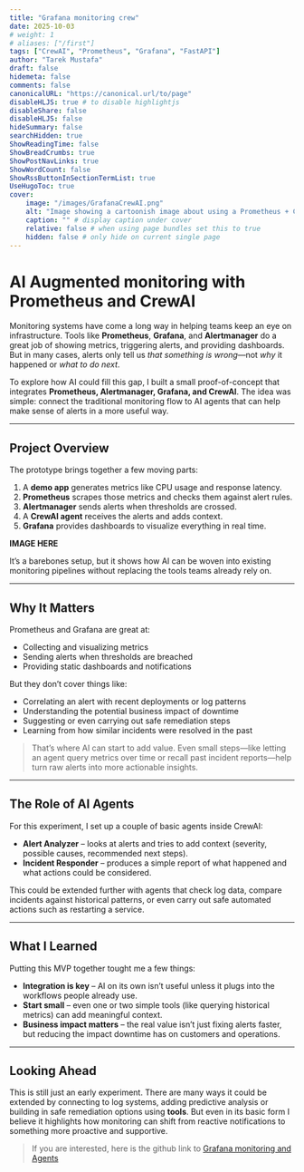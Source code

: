 ```yaml
---
title: "Grafana monitoring crew"
date: 2025-10-03
# weight: 1
# aliases: ["/first"]
tags: ["CrewAI", "Prometheus", "Grafana", "FastAPI"]
author: "Tarek Mustafa"
draft: false
hidemeta: false
comments: false
canonicalURL: "https://canonical.url/to/page"
disableHLJS: true # to disable highlightjs
disableShare: false
disableHLJS: false
hideSummary: false
searchHidden: true
ShowReadingTime: false
ShowBreadCrumbs: true
ShowPostNavLinks: true
ShowWordCount: false
ShowRssButtonInSectionTermList: true
UseHugoToc: true
cover:
    image: "/images/GrafanaCrewAI.png"
    alt: "Image showing a cartoonish image about using a Prometheus + CrewAI"
    caption: "" # display caption under cover
    relative: false # when using page bundles set this to true
    hidden: false # only hide on current single page
---
```


# AI Augmented monitoring with Prometheus and CrewAI

Monitoring systems have come a long way in helping teams keep an eye on infrastructure. Tools like **Prometheus**, **Grafana**, and **Alertmanager** do a great job of showing metrics, triggering alerts, and providing dashboards. But in many cases, alerts only tell us *that something is wrong*—not *why* it happened or *what to do next*.

To explore how AI could fill this gap, I built a small proof-of-concept that integrates **Prometheus, Alertmanager, Grafana, and CrewAI**. The idea was simple: connect the traditional monitoring flow to AI agents that can help make sense of alerts in a more useful way.

---

## Project Overview

The prototype brings together a few moving parts:

1. A **demo app** generates metrics like CPU usage and response latency.
2. **Prometheus** scrapes those metrics and checks them against alert rules.
3. **Alertmanager** sends alerts when thresholds are crossed.
4. A **CrewAI agent** receives the alerts and adds context.
5. **Grafana** provides dashboards to visualize everything in real time.

**IMAGE HERE**


It’s a barebones setup, but it shows how AI can be woven into existing monitoring pipelines without replacing the tools teams already rely on.

---

## Why It Matters

Prometheus and Grafana are great at:

* Collecting and visualizing metrics
* Sending alerts when thresholds are breached
* Providing static dashboards and notifications

But they don’t cover things like:

* Correlating an alert with recent deployments or log patterns
* Understanding the potential business impact of downtime
* Suggesting or even carrying out safe remediation steps
* Learning from how similar incidents were resolved in the past

> That’s where AI can start to add value. Even small steps—like letting an agent query metrics over time or recall past incident reports—help turn raw alerts into more actionable insights.

---

## The Role of AI Agents

For this experiment, I set up a couple of basic agents inside CrewAI:

* **Alert Analyzer** – looks at alerts and tries to add context (severity, possible causes, recommended next steps).
* **Incident Responder** – produces a simple report of what happened and what actions could be considered.

This could be extended further with agents that check log data, compare incidents against historical patterns, or even carry out safe automated actions such as restarting a service.

---

## What I Learned

Putting this MVP together tought me a few things:

* **Integration is key** – AI on its own isn’t useful unless it plugs into the workflows people already use.
* **Start small** – even one or two simple tools (like querying historical metrics) can add meaningful context.
* **Business impact matters** – the real value isn’t just fixing alerts faster, but reducing the impact downtime has on customers and operations.

---

## Looking Ahead

This is still just an early experiment. There are many ways it could be extended by connecting to log systems, adding predictive analysis or building in safe remediation options using **tools**. But even in its basic form I believe it highlights how monitoring can shift from reactive notifications to something more proactive and supportive.

> If you are interested, here is the github link to [Grafana monitoring and Agents]()

